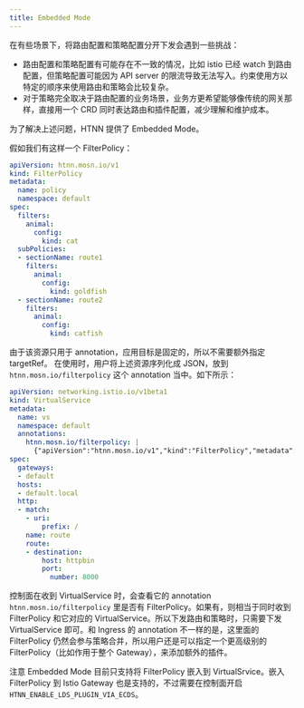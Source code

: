 ```yaml
---
title: Embedded Mode
---
```


在有些场景下，将路由配置和策略配置分开下发会遇到一些挑战：
* 路由配置和策略配置有可能存在不一致的情况，比如 istio 已经 watch 到路由配置，但策略配置可能因为 API server 的限流导致无法写入。约束使用方以特定的顺序来使用路由和策略会比较复杂。
* 对于策略完全取决于路由配置的业务场景，业务方更希望能够像传统的网关那样，直接用一个 CRD 同时表达路由和插件配置，减少理解和维护成本。

为了解决上述问题，HTNN 提供了 Embedded Mode。

假如我们有这样一个 FilterPolicy：

```yaml
apiVersion: htnn.mosn.io/v1
kind: FilterPolicy
metadata:
  name: policy
  namespace: default
spec:
  filters:
    animal:
      config:
        kind: cat
  subPolicies:
  - sectionName: route1
    filters:
      animal:
        config:
          kind: goldfish
  - sectionName: route2
    filters:
      animal:
        config:
          kind: catfish
```

由于该资源只用于 annotation，应用目标是固定的，所以不需要额外指定 targetRef。
在使用时，用户将上述资源序列化成 JSON，放到 `htnn.mosn.io/filterpolicy` 这个 annotation 当中。如下所示：

```yaml
apiVersion: networking.istio.io/v1beta1
kind: VirtualService
metadata:
  name: vs
  namespace: default
  annotations:
    htnn.mosn.io/filterpolicy: |
      {"apiVersion":"htnn.mosn.io/v1","kind":"FilterPolicy","metadata":{"name":"policy","namespace":"default"},"spec":{"filters":{"animal":{"config":{"kind":"cat"}}},"subPolicies":[{"sectionName":"route1","filters":{"animal":{"config":{"kind":"goldfish"}}}},{"sectionName":"route2","filters":{"animal":{"config":{"kind":"catfish"}}}]}}
spec:
  gateways:
  - default
  hosts:
  - default.local
  http:
  - match:
    - uri:
        prefix: /
    name: route
    route:
    - destination:
        host: httpbin
        port:
          number: 8000
```

控制面在收到 VirtualService 时，会查看它的 annotation `htnn.mosn.io/filterpolicy` 里是否有 FilterPolicy。如果有，则相当于同时收到 FilterPolicy 和它对应的 VirtualService。所以下发路由和策略时，只需要下发 VirtualService 即可。和 Ingress 的 annotation 不一样的是，这里面的 FilterPolicy 仍然会参与策略合并，所以用户还是可以指定一个更高级别的 FilterPolicy（比如作用于整个 Gateway），来添加额外的插件。

注意 Embedded Mode 目前只支持将 FilterPolicy 嵌入到 VirtualSrvice。嵌入 FilterPolicy 到 Istio Gateway 也是支持的，不过需要在控制面开启 `HTNN_ENABLE_LDS_PLUGIN_VIA_ECDS`。
